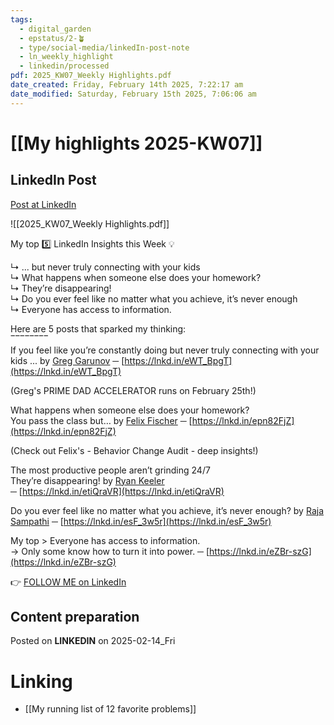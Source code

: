 ```yaml
---
tags:
  - digital_garden
  - epstatus/2-🪴
  - type/social-media/linkedIn-post-note
  - ln_weekly_highlight
  - linkedin/processed
pdf: 2025_KW07_Weekly Highlights.pdf
date_created: Friday, February 14th 2025, 7:22:17 am
date_modified: Saturday, February 15th 2025, 7:06:06 am
---
```

# [[My highlights 2025-KW07]]
## LinkedIn Post
[Post at LinkedIn](https://www.linkedin.com/posts/sebastiankamilli_highlights-kw-072025-activity-7296060838853894144-QRnm?utm_source=share&utm_medium=member_desktop&rcm=ACoAAA1M1pkBgWCYPhT45EpfLiHzViQqRWNCIv4)

![[2025_KW07_Weekly Highlights.pdf]]

My top 5️⃣ LinkedIn Insights this Week 💡  
  
↳ ... but never truly connecting with your kids  
↳ What happens when someone else does your homework?  
↳ They’re disappearing!  
↳ Do you ever feel like no matter what you achieve, it’s never enough  
↳ Everyone has access to information.  
  
Here are 5 posts that sparked my thinking:  
‾‾‾‾‾‾‾‾  
If you feel like you’re constantly doing but never truly connecting with your kids ... by [Greg Garunov](https://www.linkedin.com/in/greggarunov/) ─ [https://lnkd.in/eWT_BpgT](https://lnkd.in/eWT_BpgT)  
  
(Greg's PRIME DAD ACCELERATOR runs on February 25th!)  
  
What happens when someone else does your homework?  
You pass the class but… by [Felix Fischer](https://www.linkedin.com/in/felix-fischer-de/) ─ [https://lnkd.in/epn82FjZ](https://lnkd.in/epn82FjZ)  
  
(Check out Felix's - Behavior Change Audit - deep insights!)  
  
The most productive people aren’t grinding 24/7  
They’re disappearing! by [Ryan Keeler](https://www.linkedin.com/in/mrryankeeler/)  
─ [https://lnkd.in/etiQraVR](https://lnkd.in/etiQraVR)  
  
Do you ever feel like no matter what you achieve, it’s never enough? by [Raja Sampathi](https://www.linkedin.com/in/rajasampathi/) ─ [https://lnkd.in/esF_3w5r](https://lnkd.in/esF_3w5r)  

My top > Everyone has access to information.  
→ Only some know how to turn it into power. ─ [https://lnkd.in/eZBr-szG](https://lnkd.in/eZBr-szG)

👉 [FOLLOW ME on LinkedIn](https://www.linkedin.com/comm/mynetwork/discovery-see-all?usecase=PEOPLE_FOLLOWS&followMember=sebastiankamilli)

## Content preparation

Posted on **LINKEDIN** on 2025-02-14_Fri
# Linking
+ [[My running list of 12 favorite problems]]